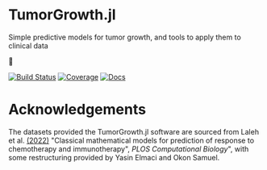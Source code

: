 # TumorGrowth.jl

Simple predictive models for tumor growth, and tools to apply them to clinical data

&#128679;

[![Build Status](https://github.com/JuliaAI/TumorGrowth.jl/workflows/CI/badge.svg)](https://github.com/JuliaAI/TumorGrowth.jl/actions)
[![Coverage](https://codecov.io/gh/JuliaAI/TumorGrowth.jl/branch/master/graph/badge.svg)](https://codecov.io/github/JuliaAI/TumorGrowth.jl?branch=master)
[![Docs](https://img.shields.io/badge/docs-dev-blue.svg)](https://juliaai.github.io/TumorGrowth.jl/dev/)

# Acknowledgements

The datasets provided the TumorGrowth.jl software are sourced from Laleh et
al. [(2022)](https://doi.org/10.1371/journal.pcbi.1009822) "Classical mathematical models
for prediction of response to chemotherapy and immunotherapy", *PLOS Computational
Biology*", with some restructuring provided by Yasin Elmaci and Okon Samuel.
